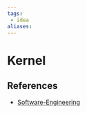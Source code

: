 ```yaml
---
tags:
 - idea
aliases:
---
```


# Kernel

<!--
	Write three to five sentences in your own words
	Assume that the reader will have no context
	Include sources
	Link to other ideas
-->

## References

- [Software-Engineering](Software-Engineering.md)
